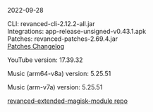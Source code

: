 2022-09-28
  
CLI: revanced-cli-2.12.2-all.jar  
Integrations: app-release-unsigned-v0.43.1.apk  
Patches: revanced-patches-2.69.4.jar  
[Patches Changelog](https://github.com/inotia00/revanced-patches/releases/tag/v2.69.4)  

YouTube version: 17.39.32  

Music (arm64-v8a) version: 5.25.51  

Music (arm-v7a) version: 5.25.51  

[revanced-extended-magisk-module repo](https://github.com/MatadorProBr/revanced-extended-magisk-module)
